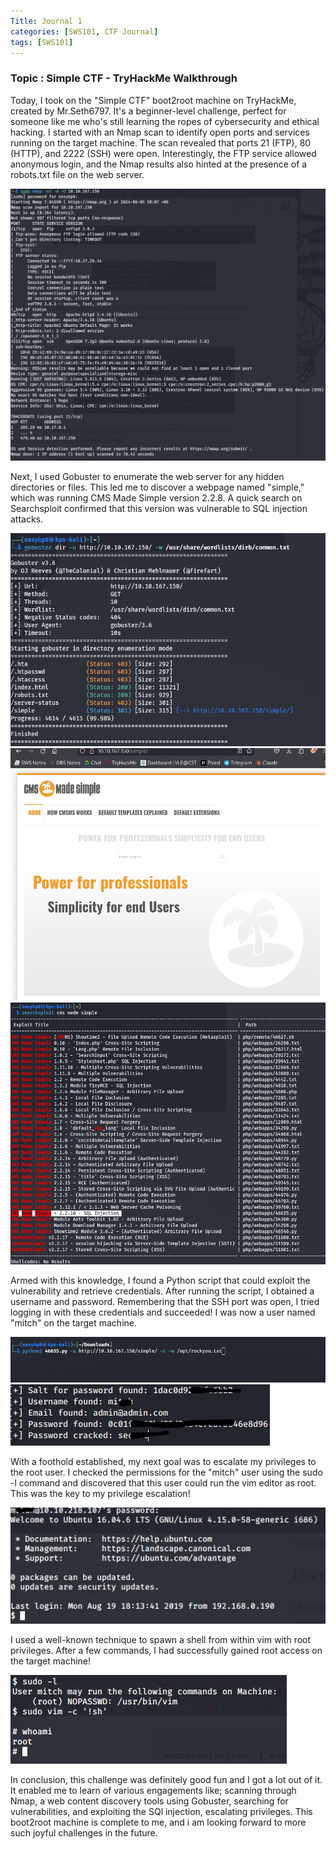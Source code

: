 ```yaml
---
Title: Journal 1
categories: [SWS101, CTF Journal]
tags: [SWS101]
---
```


### Topic : Simple CTF - TryHackMe Walkthrough 

Today, I took on the "Simple CTF" boot2root machine on TryHackMe, created by Mr.Seth6797. It's a beginner-level challenge, perfect for someone like me who's still learning the ropes of cybersecurity and ethical hacking.
I started with an Nmap scan to identify open ports and services running on the target machine. The scan revealed that ports 21 (FTP), 80 (HTTP), and 2222 (SSH) were open. Interestingly, the FTP service allowed anonymous login, and the Nmap results also hinted at the presence of a robots.txt file on the web server.

![alt text](../assets/CTF1-1.png)

Next, I used Gobuster to enumerate the web server for any hidden directories or files. This led me to discover a webpage named "simple," which was running CMS Made Simple version 2.2.8. A quick search on Searchsploit confirmed that this version was vulnerable to SQL injection attacks.

![alt text](../assets/CTF1-2.png)
![alt text](../assets/CTF1-3.png)
![alt text](../assets/CTF1-4.png)

Armed with this knowledge, I found a Python script that could exploit the vulnerability and retrieve credentials. After running the script, I obtained a username and password. Remembering that the SSH port was open, I tried logging in with these credentials and succeeded! I was now a user named "mitch" on the target machine.

![alt text](../assets/CTF1-5.png)
![alt text](../assets/CTF1-6.png)

With a foothold established, my next goal was to escalate my privileges to the root user. I checked the permissions for the "mitch" user using the sudo -l command and discovered that this user could run the vim editor as root. This was the key to my privilege escalation!

![alt text](../assets/CTF1-7.png)

I used a well-known technique to spawn a shell from within vim with root privileges. After a few commands, I had successfully gained root access on the target machine!

![alt text](../assets/CTF1-8.png)

In conclusion, this challenge was definitely good fun and I got a lot out of it. It enabled me to learn of various engagements like; scanning through Nmap, a web content discovery tools using Gobuster, searching for vulnerabilities, and exploiting the SQl injection, escalating privileges. This boot2root machine is complete to me, and i am looking forward to more such joyful challenges in the future.
